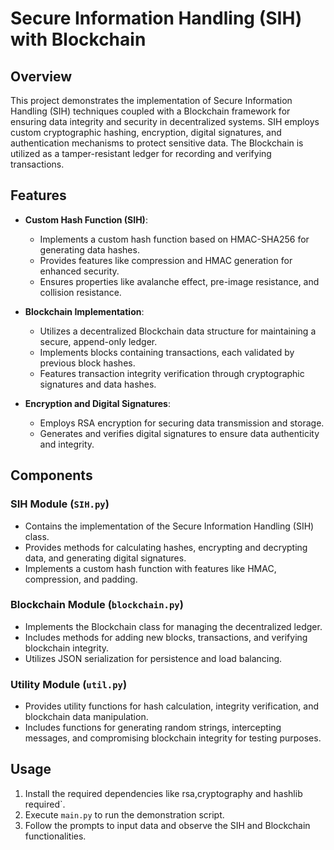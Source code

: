 # Secure Information Handling (SIH) with Blockchain

## Overview

This project demonstrates the implementation of Secure Information Handling (SIH) techniques coupled with a Blockchain framework for ensuring data integrity and security in decentralized systems. SIH employs custom cryptographic hashing, encryption, digital signatures, and authentication mechanisms to protect sensitive data. The Blockchain is utilized as a tamper-resistant ledger for recording and verifying transactions.

## Features

- **Custom Hash Function (SIH)**:
  - Implements a custom hash function based on HMAC-SHA256 for generating data hashes.
  - Provides features like compression and HMAC generation for enhanced security.
  - Ensures properties like avalanche effect, pre-image resistance, and collision resistance.

- **Blockchain Implementation**:
  - Utilizes a decentralized Blockchain data structure for maintaining a secure, append-only ledger.
  - Implements blocks containing transactions, each validated by previous block hashes.
  - Features transaction integrity verification through cryptographic signatures and data hashes.

- **Encryption and Digital Signatures**:
  - Employs RSA encryption for securing data transmission and storage.
  - Generates and verifies digital signatures to ensure data authenticity and integrity.

## Components

### SIH Module (`SIH.py`)

- Contains the implementation of the Secure Information Handling (SIH) class.
- Provides methods for calculating hashes, encrypting and decrypting data, and generating digital signatures.
- Implements a custom hash function with features like HMAC, compression, and padding.

### Blockchain Module (`blockchain.py`)

- Implements the Blockchain class for managing the decentralized ledger.
- Includes methods for adding new blocks, transactions, and verifying blockchain integrity.
- Utilizes JSON serialization for persistence and load balancing.

### Utility Module (`util.py`)

- Provides utility functions for hash calculation, integrity verification, and blockchain data manipulation.
- Includes functions for generating random strings, intercepting messages, and compromising blockchain integrity for testing purposes.

## Usage

1. Install the required dependencies like rsa,cryptography and hashlib required`.
2. Execute `main.py` to run the demonstration script.
3. Follow the prompts to input data and observe the SIH and Blockchain functionalities.

